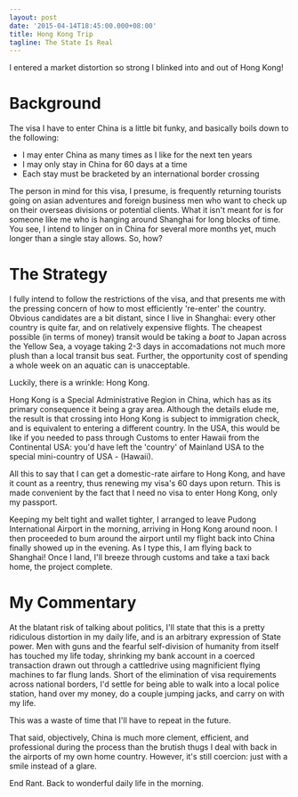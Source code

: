 ```yaml
---
layout: post
date: '2015-04-14T18:45:00.000+08:00'
title: Hong Kong Trip
tagline: The State Is Real
---
```


I entered a market distortion so strong I blinked into and out of Hong Kong!

# Background

The visa I have to enter China is a little bit funky, and basically boils down to the following:

- I may enter China as many times as I like for the next ten years
- I may only stay in China for 60 days at a time
- Each stay must be bracketed by an international border crossing

The person in mind for this visa, I presume, is frequently returning tourists going on asian adventures and foreign business men who want to check up on their overseas divisions or potential clients. What it isn't meant for is for someone like me who is hanging around Shanghai for long blocks of time. You see, I intend to linger on in China for several more months yet, much longer than a single stay allows. So, how?

# The Strategy

I fully intend to follow the restrictions of the visa, and that presents me with the pressing concern of how to most efficiently 're-enter' the country. Obvious candidates are a bit distant, since I live in Shanghai: every other country is quite far, and on relatively expensive flights. The cheapest possible (in terms of money) transit would be taking a *boat* to Japan across the Yellow Sea, a voyage taking 2-3 days in accomadations not much more plush than a local transit bus seat. Further, the opportunity cost of spending a whole week on an aquatic can is unacceptable.

Luckily, there is a wrinkle: Hong Kong.

Hong Kong is a Special Administrative Region in China, which has as its primary consequence it being a gray area. Although the details elude me, the result is that crossing into Hong Kong is subject to immigration check, and is equivalent to entering a different country. In the USA, this would be like if you needed to pass through Customs to enter Hawaii from the Continental USA: you'd have left the 'country' of Mainland USA to the special mini-country of USA - (Hawaii).

All this to say that I can get a domestic-rate airfare to Hong Kong, and have it count as a reentry, thus renewing my visa's 60 days upon return. This is made convenient by the fact that I need no visa to enter Hong Kong, only my passport.

Keeping my belt tight and wallet tighter, I arranged to leave Pudong International Airport in the morning, arriving in Hong Kong around noon. I then proceeded to bum around the airport until my flight back into China finally showed up in the evening. As I type this, I am flying back to Shanghai! Once I land, I'll breeze through customs and take a taxi back home, the project complete.

# My Commentary

At the blatant risk of talking about politics, I'll state that this is a pretty ridiculous distortion in my daily life, and is an arbitrary expression of State power. Men with guns and the fearful self-division of humanity from itself has touched my life today, shrinking my bank account in a coerced transaction drawn out through a cattledrive using magnificient flying machines to far flung lands. Short of the elimination of visa requirements across national borders, I'd settle for being able to walk into a local police station, hand over my money, do a couple jumping jacks, and carry on with my life.

This was a waste of time that I'll have to repeat in the future.

That said, objectively, China is much more clement, efficient, and professional during the process than the brutish thugs I deal with back in the airports of my own home country. However, it's still coercion: just with a smile instead of a glare.

End Rant. Back to wonderful daily life in the morning.

